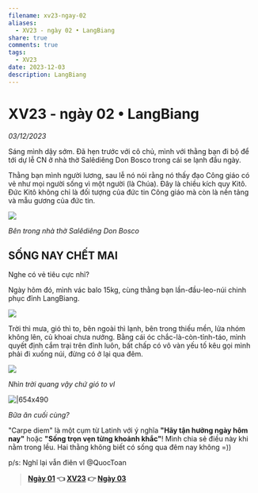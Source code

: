 ```yaml
---
filename: xv23-ngay-02
aliases:
  - XV23 - ngày 02 • LangBiang
share: true
comments: true
tags:
  - XV23
date: 2023-12-03
description: LangBiang
---
```

# XV23 - ngày 02 • LangBiang  
  
*03/12/2023*  
  
Sáng mình dậy sớm. Đã hẹn trước với cô chủ, mình với thằng bạn đi bộ để tới dự lễ CN ở nhà thờ Salêdiêng Don Bosco trong cái se lạnh đầu ngày.  
  
Thằng bạn mình người lương, sau lễ nó nói rằng nó thấy đạo Công giáo có vẻ như mọi người sống vì một người (là Chúa). Đây là chiều kích quy Kitô. Đức Kitô không chỉ là đối tượng của đức tin Công giáo mà còn là nền tảng và mẫu gương của đức tin.  
  
![](https://i.imgur.com/gJHZXKd.png)  
  
*Bên trong nhà thờ Salêdiêng Don Bosco*  
  
## SỐNG NAY CHẾT MAI  
Nghe có vẻ tiêu cực nhỉ?  
  
Ngày hôm đó, mình vác balo 15kg, cùng thằng bạn lần-đầu-leo-núi chinh phục đỉnh LangBiang.  
  
![](https://i.imgur.com/jX0Bgvh.png)  
  
Trời thì mưa, gió thì to, bên ngoài thì lạnh, bên trong thiếu mền, lửa nhóm không lên, củ khoai chưa nướng. Bằng cái óc chắc-là-còn-tỉnh-táo, mình quyết định cắm trại trên đỉnh luôn, bất chấp có vô vàn yếu tố kêu gọi mình phải đi xuống núi, đừng có ở lại qua đêm.  
  
![](https://i.imgur.com/kPIEz4x.png)  
  
*Nhìn trời quang vậy chứ gió to vl*  
  
![|654x490](https://i.imgur.com/ufEQ9uO.png)  
  
*Bữa ăn cuối cùng?*  
  
"Carpe diem" là một cụm từ Latinh với ý nghĩa **"Hãy tận hưởng ngày hôm nay"** hoặc **"Sống trọn vẹn từng khoảnh khắc"**! Mình chia sẻ điều này khi nằm trong lều. Hai thằng không biết có sống qua đêm nay không =))  
  
p/s: Nghĩ lại vẫn điên vl @QuocToan  
  
  
> **[Ngày 01](./xv23-ngay-01.md) 👈 [XV23](./xuyen-viet-2023.md) 👉 [Ngày 03](./xv23-ngay-03.md)**